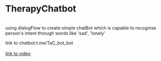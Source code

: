 # TherapyChatbot

<br/>using dialogFlow to create simple chatBot which is capable to recognise person's intent through words like 'sad', 'lonely'<br/>

link to chatbot:t.me/TaC_bot_bot<br/><br/>
[link to video](https://www.youtube.com/watch?v=QwSh4EKg7mw)
